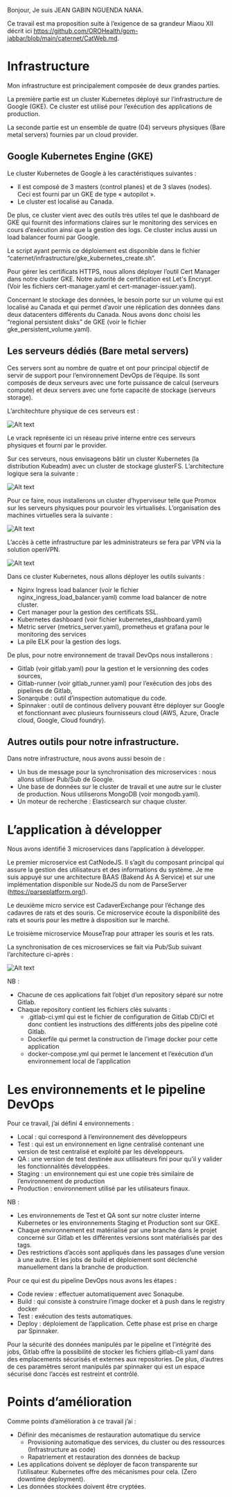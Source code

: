 
Bonjour, Je suis JEAN GABIN NGUENDA NANA. 

Ce travail est ma proposition suite à l’exigence de sa grandeur Miaou XII décrit ici https://github.com/OROHealth/gom-jabbar/blob/main/caternet/CatWeb.md.

# Infrastructure

Mon infrastructure est principalement composée de deux grandes parties.

La première partie est un cluster Kubernetes déployé sur l’infrastructure de Google (GKE). Ce cluster est utilisé pour l’exécution des applications de production.

La seconde partie est un ensemble de quatre (04) serveurs physiques (Bare metal servers) fournies par un cloud provider. 

## Google Kubernetes Engine (GKE)

Le cluster Kubernetes de Google à les caractéristiques suivantes :

- Il est composé de 3 masters (control planes) et de 3 slaves (nodes). Ceci est fourni par un GKE de type « autopilot ».
- Le cluster est localisé au Canada.

De plus, ce cluster vient avec des outils très utiles tel que le dashboard de GKE qui fournit des informations claires sur le monitoring des services en cours d’exécution ainsi que la gestion des logs. Ce cluster inclus aussi un load balancer fourni par Google.

Le script ayant permis ce déploiement est disponible dans le fichier “caternet/infrastructure/gke_kubernetes_create.sh”.

Pour gérer les certificats HTTPS, nous allons déployer l’outil Cert Manager dans notre cluster GKE. Notre autorité de certification est  Let's Encrypt.  (Voir les fichiers cert-manager.yaml et cert-manager-issuer.yaml).

Concernant le stockage des données, le besoin porte sur un volume qui est localisé au Canada et qui permet d’avoir une réplication des données dans deux datacenters différents du Canada. Nous avons donc choisi les “regional persistent disks” de GKE (voir le fichier gke_persistent_volume.yaml).

## Les serveurs dédiés (Bare metal servers)

Ces servers sont au nombre de quatre et ont pour principal objectif de servir de support pour l’environnement DevOps de l’équipe. Ils sont composés de deux serveurs avec une forte puissance de calcul (serveurs compute) et deux servers avec une forte capacité de stockage (serveurs storage).

L’architechture physique de ces serveurs est :

![Alt text](images/img1.png?raw=true "Architechture physique des serveurs dédiés.")

Le vrack représente ici un réseau privé interne entre ces serveurs physiques et fourni par le provider.

Sur ces serveurs, nous envisageons bâtir un cluster Kubernetes (la distribution Kubeadm) avec un cluster de stockage glusterFS. L’architecture logique sera la suivante :

![Alt text](images/img2.png?raw=true "Cluster Kubernetes interne.")

Pour ce faire, nous installerons un cluster d’hyperviseur telle que Promox sur les serveurs physiques pour pourvoir les virtualisés. L’organisation des machines virtuelles sera la suivante :

![Alt text](images/img3.png?raw=true "Organisation des machines virtuelles")

L’accès à cette infrastructure par les administrateurs se fera par VPN via la solution openVPN.

![Alt text](images/img4.png?raw=true "Accès par VPN")

Dans ce cluster Kubernetes, nous allons déployer les outils suivants :

- Nginx Ingress load balancer (voir le fichier nginx_ingress_load_balancer.yaml) comme load balancer de notre cluster.
- Cert manager pour la gestion des certificats SSL.
- Kubernetes dashboard (voir fichier kubernetes_dashboard.yaml) 
- Metric server (metrics_server.yaml), prometheus et grafana pour le monitoring des services
- La pile ELK pour la gestion des logs.

De plus, pour notre environnement de travail DevOps nous installerons :

- Gitlab (voir gitlab.yaml) pour la gestion et le versionning des codes sources,
- Gitlab-runner (voir gitlab_runner.yaml) pour l’exécution des jobs des pipelines de Gitlab, 
- Sonarqube : outil d’inspection automatique du code.
- Spinnaker : outil de continous delivery pouvant être déployer sur Google et fonctionnant avec plusieurs fournisseurs cloud (AWS, Azure, Oracle cloud, Google, Cloud foundry).

## Autres outils pour notre infrastructure.

Dans notre infrastructure, nous avons aussi besoin de :
- Un bus de message pour la synchronisation des microservices : nous allons utiliser Pub/Sub de Google.
- Une base de données sur le cluster de travail et une autre sur le cluster de production. Nous utiliserons MongoDB (voir mongodb.yaml).
- Un moteur de recherche : Elasticsearch sur chaque cluster.

# L’application à développer

Nous avons identifié 3 microservices dans l’application à développer.

Le premier microservice est CatNodeJS. Il s’agit du composant principal qui assure la gestion des utilisateurs et des informations du système. Je me suis appuyé sur une architecture BAAS (Bakend As A Service) et sur une implémentation disponible sur NodeJS du nom de ParseServer (https://parseplatform.org/).

Le deuxième micro service est CadaverExchange pour l’échange des cadavres de rats et des souris. Ce microservice écoute la disponibilité des rats et souris pour les mettre à disposition sur le marché.

Le troisième microservice MouseTrap pour attraper les souris et les rats. 

La synchronisation de ces microservices se fait via Pub/Sub suivant l’architecture ci-après :

![Alt text](images/img5.png?raw=true "Communication entres microservices")

NB :
- Chacune de ces applications fait l’objet d’un repository séparé sur notre Gitlab.
- Chaque repository contient les fichiers clés suivants :
    - .gitlab-ci.yml  qui est le fichier de configuration de Gitlab CD/CI et donc contient les instructions des différents jobs des pipeline coté Gitlab.
    - Dockerfile qui permet la construction de l’image docker pour cette application
    - docker-compose.yml qui permet le lancement et l’exécution d’un environnement local de l’application

# Les environnements et le pipeline DevOps

Pour ce travail, j’ai défini 4 environnements :

- Local : qui correspond à l’environnement des développeurs
- Test : qui est un environnement en ligne centralisé contenant une version de test centralisé et exploité par les développeurs.
- QA :  une version de test destinée aux utilisateurs fini pour qu’il y valider les fonctionnalités développées.
- Staging : un environnement qui est une copie très similaire de l’environnement de production
- Production : environnement utilisé par les utilisateurs finaux.

NB : 
- Les environnements de Test et QA sont sur notre cluster interne Kubernetes or les environnements Staging et Production sont sur GKE.
- Chaque environnement est matérialisé par une branche dans le projet concerné sur Gitlab et les différentes versions sont matérialisés par des tags.
- Des restrictions d’accès sont appliqués dans les passages d’une version à une autre. Et les jobs de build et déploiement sont déclenché manuellement dans la branche de production.

Pour ce qui est du pipeline DevOps nous avons les étapes :
- Code review : effectuer automatiquement avec Sonaqube.
- Build : qui consiste à construire l’image docker et à push dans le registry docker
- Test : exécution des tests automatiques.
- Deploy : déploiement de l’application. Cette phase est prise en charge par Spinnaker.

Pour la sécurité des données manipulés par le pipeline et l’intégrité des jobs, Gitlab offre la possibilité de stocker les fichiers gitlab-cli.yaml dans des emplacements sécurisés et externes aux repositories. De plus, d’autres de ces paramètres seront manipulés par spinnaker qui est un espace sécurisé donc l’accès est restreint et contrôlé.


# Points d’amélioration

Comme points d’amélioration à ce travail j’ai :

- Définir des mécanismes de restauration automatique du service
    - Provisioning automatique des services, du cluster ou des ressources (Infrastructure as code)
    - Rapatriement et restauration des données de backup
- Les applications doivent se déployer de facon transparente sur l’utilisateur. Kubernetes offre des mécanismes pour cela. (Zero downtime deployment). 
- Les données stockées doivent être cryptées.
